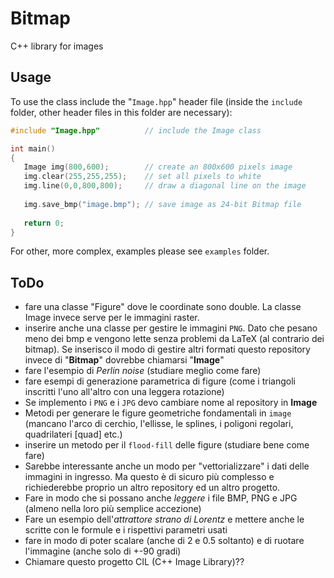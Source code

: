 # Bitmap
C++ library for images

## Usage
To use the class include the "`Image.hpp`" header file (inside the `include` folder, other header files in this folder are necessary):
```c++
#include "Image.hpp"          // include the Image class

int main()
{
   Image img(800,600);        // create an 800x600 pixels image
   img.clear(255,255,255);    // set all pixels to white
   img.line(0,0,800,800);     // draw a diagonal line on the image
   
   img.save_bmp("image.bmp"); // save image as 24-bit Bitmap file
   
   return 0;
}
```
For other, more complex, examples please see `examples` folder.


## ToDo
 - fare una classe "Figure" dove le coordinate sono double. La classe Image invece serve per le immagini raster.
 - inserire anche una classe per gestire le immagini `PNG`. Dato che pesano meno dei bmp e vengono lette senza problemi da LaTeX (al contrario dei bitmap). Se inserisco il modo di gestire altri formati questo repository invece di "**Bitmap**" dovrebbe chiamarsi "**Image**"
 - fare l'esempio di _Perlin noise_ (studiare meglio come fare)
 - fare esempi di generazione parametrica di figure (come i triangoli inscritti l'uno all'altro con una leggera rotazione)
 - Se implemento i `PNG` e i `JPG` devo cambiare nome al repository in **Image**
 - Metodi per generare le figure geometriche fondamentali in `image` (mancano l'arco di cerchio, l'ellisse, le splines, i poligoni regolari, quadrilateri [quad] etc.)
 - inserire un metodo per il `flood-fill` delle figure (studiare bene come fare)
 - Sarebbe interessante anche un modo per "vettorializzare" i dati delle immagini in ingresso. Ma questo è di sicuro più complesso e richiederebbe proprio un altro repository ed un altro progetto.
 - Fare in modo che si possano anche _leggere_ i file BMP, PNG e JPG (almeno nella loro più semplice accezione)
 - Fare un esempio dell'*attrattore strano di Lorentz* e mettere anche le scritte con le formule e i rispettivi parametri usati
 - fare in modo di poter scalare (anche di 2 e 0.5 soltanto) e di ruotare l'immagine (anche solo di +-90 gradi)
 - Chiamare questo progetto CIL (C++ Image Library)??
